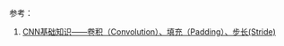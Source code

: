 






参考：
1. [CNN基础知识——卷积（Convolution）、填充（Padding）、步长(Stride)
](https://zhuanlan.zhihu.com/p/77471866)


